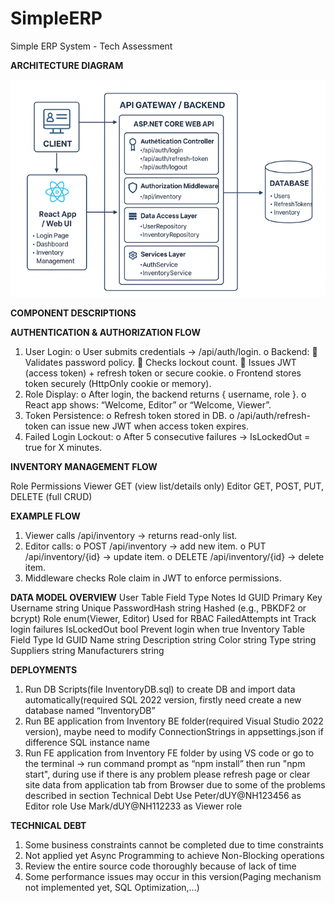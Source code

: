 # SimpleERP
Simple ERP System - Tech Assessment

**ARCHITECTURE DIAGRAM**


![Logo](https://raw.githubusercontent.com/Herowin8x/SimpleERP/refs/heads/main/Untitled.png)

**COMPONENT DESCRIPTIONS**

**AUTHENTICATION & AUTHORIZATION FLOW**
1.	User Login:
o	User submits credentials → /api/auth/login.
o	Backend:
	Validates password policy.
	Checks lockout count.
	Issues JWT (access token) + refresh token or secure cookie.
o	Frontend stores token securely (HttpOnly cookie or memory).
2.	Role Display:
o	After login, the backend returns { username, role }.
o	React app shows: “Welcome, Editor” or “Welcome, Viewer”.
3.	Token Persistence:
o	Refresh token stored in DB.
o	/api/auth/refresh-token can issue new JWT when access token expires.
4.	Failed Login Lockout:
o	After 5 consecutive failures → IsLockedOut = true for X minutes.

**INVENTORY MANAGEMENT FLOW**

Role	Permissions
Viewer	GET (view list/details only)
Editor	GET, POST, PUT, DELETE (full CRUD)

**EXAMPLE FLOW**
1.	Viewer calls /api/inventory → returns read-only list.
2.	Editor calls:
o	POST /api/inventory → add new item.
o	PUT /api/inventory/{id} → update item.
o	DELETE /api/inventory/{id} → delete item.
3.	Middleware checks Role claim in JWT to enforce permissions.

**DATA MODEL OVERVIEW**
User Table
Field	Type	Notes
Id	GUID	Primary Key
Username	string	Unique
PasswordHash	string	Hashed (e.g., PBKDF2 or bcrypt)
Role	enum(Viewer, Editor)	Used for RBAC
FailedAttempts	int	Track login failures
IsLockedOut	bool	Prevent login when true
Inventory Table
Field	Type
Id	GUID
Name	string
Description	string
Color	string
Type	string
Suppliers	string
Manufacturers	string

**DEPLOYMENTS**
1.	Run DB Scripts(file InventoryDB.sql) to create DB and import data automatically(required SQL 2022 version, firstly need create a new database named “InventoryDB”
2.	Run BE application from Inventory BE folder(required Visual Studio 2022 version), maybe need to modify ConnectionStrings in appsettings.json if difference SQL instance name
3.	Run FE application from Inventory FE folder by using VS code or go to the terminal -> run command prompt as “npm install” then run "npm start", during use if there is any problem please refresh page or clear site data from application tab from Browser due to some of the problems described in section Technical Debt
Use Peter/dUY@NH123456 as Editor role
Use Mark/dUY@NH112233 as Viewer role

**TECHNICAL DEBT**
1.	Some business constraints cannot be completed due to time constraints
2.	Not applied yet Async Programming to achieve Non-Blocking operations
3.	Review the entire source code thoroughly because of lack of time
4.	Some performance issues may occur in this version(Paging mechanism not implemented yet, SQL Optimization,...)


